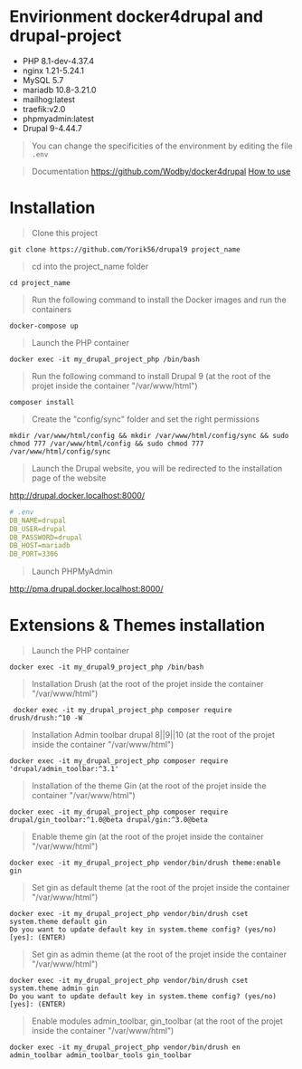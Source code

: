 # Envirionment docker4drupal and drupal-project

- PHP 8.1-dev-4.37.4
- nginx 1.21-5.24.1
- MySQL 5.7
- mariadb 10.8-3.21.0
- mailhog:latest
- traefik:v2.0
- phpmyadmin:latest
- Drupal 9-4.44.7

> You can change the specificities of the environment by editing the file `.env`

> Documentation
https://github.com/Wodby/docker4drupal
[How to use](https://wodby.com/docs/1.0/stacks/drupal/local/#usage)

# Installation

> Clone this project
```shell
git clone https://github.com/Yorik56/drupal9 project_name
```

> cd into the project_name folder
```shell
cd project_name
```

> Run the following command to install the Docker images and run the containers
```shell
docker-compose up
```

> Launch the PHP container
```shell
docker exec -it my_drupal_project_php /bin/bash
```

> Run the following command to install Drupal 9 (at the root of the projet inside the container "/var/www/html")
```shell
composer install
```

> Create the "config/sync" folder and set the right permissions
```shell
mkdir /var/www/html/config && mkdir /var/www/html/config/sync && sudo chmod 777 /var/www/html/config && sudo chmod 777 /var/www/html/config/sync
```

> Launch the Drupal website, you will be redirected to the installation page of the website

http://drupal.docker.localhost:8000/

```yaml
# .env
DB_NAME=drupal
DB_USER=drupal
DB_PASSWORD=drupal
DB_HOST=mariadb
DB_PORT=3306
```


> Launch PHPMyAdmin

http://pma.drupal.docker.localhost:8000/

# Extensions & Themes installation

> Launch the PHP container
```shell
docker exec -it my_drupal9_project_php /bin/bash
```

> Installation Drush (at the root of the projet inside the container "/var/www/html")
```shell
 docker exec -it my_drupal_project_php composer require drush/drush:^10 -W
```
> Installation Admin toolbar drupal 8||9||10 (at the root of the projet inside the container "/var/www/html")
```shell
docker exec -it my_drupal_project_php composer require 'drupal/admin_toolbar:^3.1'
```

> Installation of the theme Gin (at the root of the projet inside the container "/var/www/html")
```shell
docker exec -it my_drupal_project_php composer require drupal/gin_toolbar:^1.0@beta drupal/gin:^3.0@beta
```

> Enable theme gin (at the root of the projet inside the container "/var/www/html")

```shell
docker exec -it my_drupal_project_php vendor/bin/drush theme:enable gin
```

> Set gin as default theme (at the root of the projet inside the container "/var/www/html")

```shell
docker exec -it my_drupal_project_php vendor/bin/drush cset system.theme default gin
Do you want to update default key in system.theme config? (yes/no) [yes]: (ENTER)
```
> Set gin as admin theme  (at the root of the projet inside the container "/var/www/html")

```shell
docker exec -it my_drupal_project_php vendor/bin/drush cset system.theme admin gin
Do you want to update default key in system.theme config? (yes/no) [yes]: (ENTER)
```

> Enable modules admin_toolbar, gin_toolbar  (at the root of the projet inside the container "/var/www/html")
```shell
docker exec -it my_drupal_project_php vendor/bin/drush en admin_toolbar admin_toolbar_tools gin_toolbar
```
